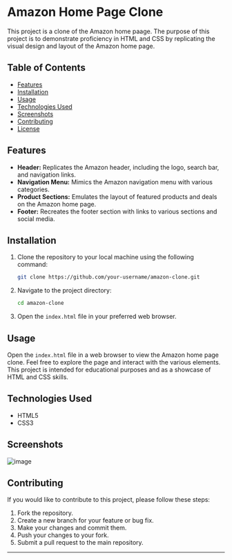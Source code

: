 # Amazon Home Page Clone

This project is a clone of the Amazon home paage. The purpose of this project is to demonstrate proficiency in HTML and CSS by replicating the visual design and layout of the Amazon home page.

## Table of Contents

- [Features](#features)
- [Installation](#installation)
- [Usage](#usage)
- [Technologies Used](#technologies-used)
- [Screenshots](#screenshots)
- [Contributing](#contributing)
- [License](#license)

## Features

- **Header:** Replicates the Amazon header, including the logo, search bar, and navigation links.
- **Navigation Menu:** Mimics the Amazon navigation menu with various categories.
- **Product Sections:** Emulates the layout of featured products and deals on the Amazon home page.
- **Footer:** Recreates the footer section with links to various sections and social media.

## Installation

1. Clone the repository to your local machine using the following command:

   ```bash
   git clone https://github.com/your-username/amazon-clone.git
   ```

2. Navigate to the project directory:

   ```bash
   cd amazon-clone
   ```

3. Open the `index.html` file in your preferred web browser.

## Usage

Open the `index.html` file in a web browser to view the Amazon home page clone. Feel free to explore the page and interact with the various elements. This project is intended for educational purposes and as a showcase of HTML and CSS skills.

## Technologies Used

- HTML5
- CSS3

## Screenshots
![image](https://github.com/Dhruv-IGI/Amazon_Homepage_Clone/assets/83370198/8e7e008b-56d6-4051-8941-870cdf74433c)


## Contributing

If you would like to contribute to this project, please follow these steps:

1. Fork the repository.
2. Create a new branch for your feature or bug fix.
3. Make your changes and commit them.
4. Push your changes to your fork.
5. Submit a pull request to the main repository.


---
